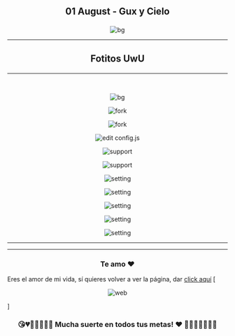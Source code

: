 ## <p align="center"> 01 August - Gux y Cielo </p>
<p align="center"> <img src="/imagesGithub/Love_01.png" alt="bg" /> </p>

<hr>

## <p align="center"> Fotitos UwU </p>

<hr>
</br>
<p align="center"> <img src="/imagesGithub/Love_02.jpeg" alt="bg" /> </p>

<p align="center"> <img src="/imagesGithub/Love_03.jpeg" alt="fork" /> </p>

<p align="center"> <img src="/imagesGithub/Love_04.jpeg" alt="fork" /> </p>

<p align="center"> <img src="/imagesGithub/Love_05.jpeg" alt="edit config.js" /> </p>

<p align="center"> <img src="/imagesGithub/Love_06.jpeg" alt="support" /> </p>

<p align="center"> <img src="/imagesGithub/4.png" alt="support" /> </p>

<p align="center"> <img src="/imagesGithub/5.png" alt="setting" /> </p>

<p align="center"> <img src="/imagesGithub/6.png" alt="setting" /> </p>

<p align="center"> <img src="/imagesGithub/7.png" alt="setting" /> </p>

<p align="center"> <img src="/imagesGithub/8.png" alt="setting" /> </p>

<p align="center"> <img src="/imagesGithub/9.png" alt="setting" /> </p>

<hr>

<hr>

### <p align="center"> Te amo ♥ </p>

Eres el amor de mi vida, sí quieres volver a ver la página, dar [click aquí](https://github.com/zukahai/Confess-Crush/issues/new)
[<p align="center"> <img src="/img/logi.gif" alt="web" /> </p>]

### <p align="center">😘💔💙💓💝💟💑 Mucha suerte en todos tus metas! ♥ 💚💗💘💖💞💋👄</p>
